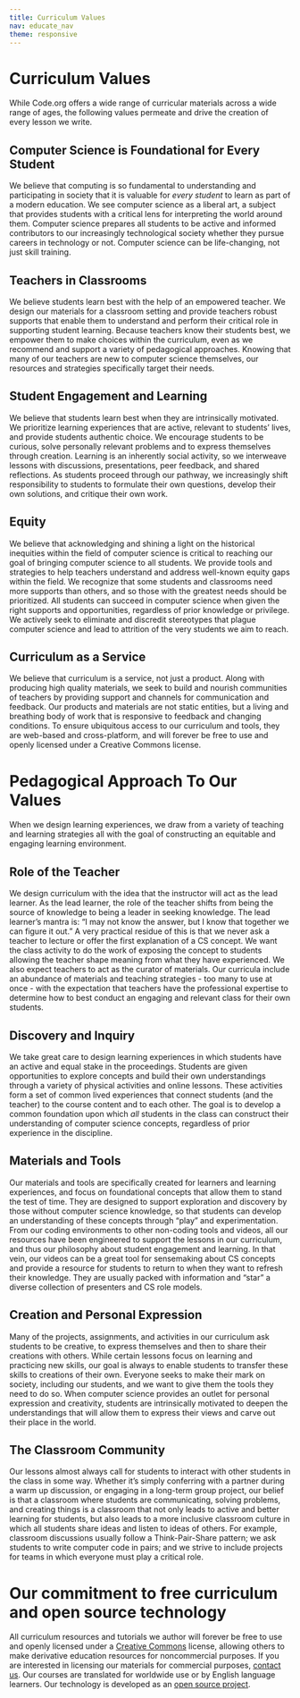 ```yaml
---
title: Curriculum Values
nav: educate_nav
theme: responsive
---
```


# Curriculum Values

While Code.org offers a wide range of curricular materials across a wide range of ages, the following values permeate and drive the creation of every lesson we write.

## Computer Science is Foundational for Every Student 

We believe that computing is so fundamental to understanding and participating in society that it is valuable for *every student* to learn as part of a modern education. We see computer science as a liberal art, a subject that provides students with a critical lens for interpreting the world around them. Computer science prepares all students to be active and informed contributors to our increasingly technological society whether they pursue careers in technology or not. Computer science can be life-changing, not just skill training.

## Teachers in Classrooms

We believe students learn best with the help of an empowered teacher. We design our materials for a classroom setting and provide teachers robust supports that enable them to understand and perform their critical role in supporting student learning.  Because teachers know their students best, we empower them to make choices within the curriculum, even as we recommend and support a variety of pedagogical approaches.  Knowing that many of our teachers are new to computer science themselves, our resources and strategies specifically target their needs. 

## Student Engagement and Learning

We believe that students learn best when they are intrinsically motivated. We prioritize learning experiences that are active, relevant to students’ lives, and provide students authentic choice. We encourage students to be curious, solve personally relevant problems and to express themselves through creation. Learning is an inherently social activity, so we interweave lessons with discussions, presentations, peer feedback, and shared reflections. As students proceed through our pathway, we increasingly shift responsibility to students to formulate their own questions, develop their own solutions, and critique their own work. 

## Equity

We believe that acknowledging and shining a light on the historical inequities within the field of computer science is critical to reaching our goal of bringing computer science to all students. We provide tools and strategies to help teachers understand and address well-known equity gaps within the field. We recognize that some students and classrooms need more supports than others, and so those with the greatest needs should be prioritized. All students can succeed in computer science when given the right supports and opportunities, regardless of prior knowledge or privilege.  We actively seek to eliminate and discredit stereotypes that plague computer science and lead to attrition of the very students we aim to reach.

## Curriculum as a Service

We believe that curriculum is a service, not just a product. Along with producing high quality materials, we seek to build and nourish communities of teachers by providing support and channels for communication and feedback. Our products and materials are not static entities, but a living and breathing body of work that is responsive to feedback and changing conditions. To ensure ubiquitous access to our curriculum and tools, they are web-based and cross-platform, and will forever be free to use and openly licensed under a Creative Commons license.

# Pedagogical Approach To Our Values

When we design learning experiences, we draw from a variety of teaching and learning strategies all with the goal of constructing an equitable and engaging learning environment.

## Role of the Teacher

We design curriculum with the idea that the instructor will act as the lead learner. As the lead learner, the role of the teacher shifts from being the source of knowledge to being a leader in seeking knowledge. The lead learner’s mantra is: “I may not know the answer, but I know that together we can figure it out.”  A very practical residue of this is that we never ask a teacher to lecture or offer the first explanation of a CS concept.  We want the class activity to do the work of exposing the concept to students allowing the teacher shape meaning from what they have experienced.  We also expect teachers to act as the curator of materials.  Our curricula include an abundance of materials and teaching strategies - too many to use at once - with the expectation that teachers have the professional expertise to determine how to best conduct an engaging and relevant class for their own students.

## Discovery and Inquiry

We take great care to design learning experiences in which students have an active and equal stake in the proceedings. Students are given opportunities to explore concepts and build their own understandings through a variety of physical activities and online lessons. These activities form a set of common lived experiences that connect students (and the teacher) to the course content and to each other.  The goal is to develop a common foundation upon which *all* students in the class can construct their understanding of computer science concepts, regardless of prior experience in the discipline.

## Materials and Tools

Our materials and tools are specifically created for learners and learning experiences, and focus on foundational concepts that allow them to stand the test of time. They are designed to support exploration and discovery by those without computer science knowledge, so that students can develop an understanding of these concepts through “play” and experimentation. From our coding environments to other non-coding tools and videos, all our resources have been engineered to support the lessons in our curriculum, and thus our philosophy about student engagement and learning. In that vein, our videos can be a great tool for sensemaking about CS concepts and provide a resource for students to return to when they want to refresh their knowledge. They are usually packed with information and “star” a diverse collection of presenters and CS role models.

## Creation and Personal Expression

Many of the projects, assignments, and activities in our curriculum ask students to be creative, to express themselves and then to share their creations with others. While certain lessons focus on learning and practicing new skills, our goal is always to enable students to transfer these skills to creations of their own.  Everyone seeks to make their mark on society, including our students, and we want to give them the tools they need to do so. When computer science provides an outlet for personal expression and creativity, students are intrinsically motivated to deepen the understandings that will allow them to express their views and carve out their place in the world.

## The Classroom Community

Our lessons almost always call for students to interact with other students in the class in some way.  Whether it’s simply conferring with a partner during a warm up discussion, or engaging in a long-term group project, our belief is that a classroom where students are communicating, solving problems, and creating things is a classroom that not only leads to active and better learning for students, but also leads to a more inclusive classroom culture in which all students share ideas and listen to ideas of others. For example, classroom discussions usually follow a Think-Pair-Share pattern; we ask students to write computer code in pairs; and we strive to include projects for teams in which everyone must play a critical role.

# Our commitment to free curriculum and open source technology
All curriculum resources and tutorials we author will forever be free to use and openly licensed under a [Creative Commons](http://creativecommons.org/licenses/by-nc-sa/4.0/) license, allowing others to make derivative education resources for noncommercial purposes. If you are interested in licensing our materials for commercial purposes, [contact us](/contact). Our courses are translated for worldwide use or by English language learners. Our technology is developed as an [open source project](https://github.com/code-dot-org/code-dot-org).
